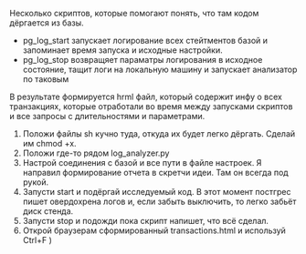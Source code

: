Несколько скриптов, которые помогают понять, что там кодом дёргается из базы.

- pg_log_start запускает логирование всех стейтментов базой и запоминает время запуска и исходные настройки.
- pg_log_stop возвращяет параматры логирования в исходное состояние, тащит логи на локальную машину и запускает анализатор по таковым

В результате формируется hrml файл, который содержит инфу о всех транзакциях, которые отработали во время между запусками скриптов и все запросы с длительностями и параметрами. 

1) Положи файлы sh кучно туда, откуда их будет легко дёргать. Сделай им chmod +x. 
2) Положи где-то рядом log_analyzer.py
3) Настрой соединения с базой и все пути в файле настроек. Я направил формирование отчета в скретчи идеи. Там он всегда под рукой. 
4) Запусти start и подёргай исследуемый код. В этот момент постгрес пишет овердохрена логов и, если забыть выключить, то легко забьёт диск стенда.
5) Запусти stop и подожди пока скрипт напишет, что всё сделал. 
6) Открой браузерам сформированный transactions.html и используй Ctrl+F ) 

